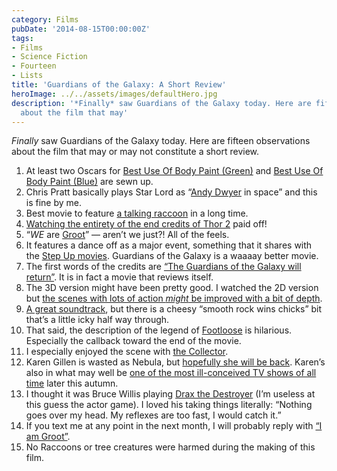```yaml
---
category: Films
pubDate: '2014-08-15T00:00:00Z'
tags:
- Films
- Science Fiction
- Fourteen
- Lists
title: 'Guardians of the Galaxy: A Short Review'
heroImage: ../../assets/images/defaultHero.jpg
description: '*Finally* saw Guardians of the Galaxy today. Here are fifteen observations
  about the film that may'
---
```

*Finally* saw Guardians of the Galaxy today. Here are fifteen observations about the film that may or may not constitute a short review.

1. At least two Oscars for [Best Use Of Body Paint (Green)](http://media.comicbook.com/uploads1/2014/07/guardians-of-the-galaxy-gamora-101682-101718.jpg) and [Best Use Of Body Paint (Blue)](http://images.radiotimes.com/namedimage/Karen_Gillan_takes_on_Zoe_Saldana_in_extended_Guardians_of_the_Galaxy_trailer.jpg?quality=85&mode=crop&width=620&height=374&404=tv&url=/uploads/images/original/53103.jpg) are sewn up.
2. Chris Pratt basically plays Star Lord as “[Andy Dwyer](http://parksandrecreation.wikia.com/wiki/Andy_Dwyer) in space” and this is fine by me.
3. Best movie to feature [a talking raccoon](http://www.etonline.com/movies/148845_bradley_cooper_explains_his_voice_guardians_of_the_galaxy/) in a long time.
4. [Watching the entirety of the end credits of Thor 2](http://screenrant.com/thor-2-dark-world-mid-post-credits-button-scenes-explained) paid off!
5. “_WE_ are [Groot](https://uk.yahoo.com/movies/dancing-baby-groot-clip-guardians-of-the-galaxy-94738291414.html)” — aren’t we just?! All of the feels.
6. It features a dance off as a major event, something that it shares with the [Step Up movies](http://en.wikipedia.org/wiki/Step_Up_(film_series)). Guardians of the Galaxy is a waaaay better movie.
7. The first words of the credits are [“The Guardians of the Galaxy will return”](http://www.mtv.com/news/1887915/guardians-of-the-galaxy-sequel/). It is in fact a movie that reviews itself.
8. The 3D version might have been pretty good. I watched the 2D version but [the scenes with lots of action _might_ be improved with a bit of depth](http://www.cinemablend.com/new/Guardians-Galaxy-Has-Something-Special-Planned-Its-IMAX-3D-43350.html).
9. [A great soundtrack](http://www.telegraph.co.uk/culture/film/film-news/11033572/Guardians-of-the-Galaxy-Awesome-Mix-soundtrack-tops-Billboard-chart.html), but there is a cheesy “smooth rock wins chicks” bit that’s a little icky half way through.
10. That said, the description of the legend of [Footloose](http://www.imdb.com/title/tt0087277/) is hilarious. Especially the callback toward the end of the movie.
11. I especially enjoyed the scene with [the Collector](http://www.slashfilm.com/guardians-of-the-galaxy-easter-eggs-quotes/).
12. Karen Gillen is wasted as Nebula, but [hopefully she will be back](http://www.cinemablend.com/new/Nebula-Return-Guardians-Galaxy-2-66648.html). Karen’s also in what may well be [one of the most ill-conceived TV shows of all time](http://abc.go.com/shows/selfie) later this autumn.
13. I thought it was Bruce Willis playing [Drax the Destroyer](http://whatculture.com/wwe/batista-praised-role-guardians-galaxy-movie.php) (I’m useless at this guess the actor game). I loved his taking things literally: “Nothing goes over my head. My reflexes are too fast, I would catch it.”
14. If you text me at any point in the next month, I will probably reply with [“I am Groot”](http://www.nerdist.com/2014/08/translate-any-website-into-groot-speak-with-this-nifty-new-button/).
15. No Raccoons or tree creatures were harmed during the making of this film.